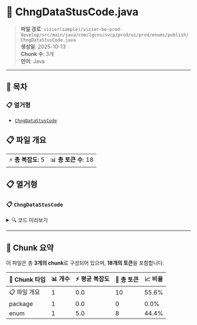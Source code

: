 # 📄 ChngDataStusCode.java

> **파일 경로**: `vizier(sample)/vizier-be-prod-develop/src/main/java/com/lgcns/svcp/prod/ui/prod/enums/publish/ChngDataStusCode.java`  
> **생성일**: 2025-10-13  
> **Chunk 수**: 3개  
> **언어**: Java
---

## 📑 목차

### 📋 열거형
- [`ChngDataStusCode`](#enum-chngdatastuscode)


## 📋 파일 개요

| | |
|--|--|
| ⚡ **총 복잡도**: 5 | 📊 **총 토큰 수**: 18 |





## 📋 열거형

### <a id="enum-chngdatastuscode"></a>📋 `ChngDataStusCode`


<details>
<summary>🔍 코드 미리보기</summary>

```java
public enum ChngDataStusCode {
	SAVED,
	PACKED,
	PUBLISH;
}...
```

**Chunk 정보**
- 🆔 **ID**: `0d98e193c9f9`
- 📍 **라인**: 3-3

</details>

---



## 🧩 Chunk 요약

이 파일은 총 **3개의 chunk**로 구성되어 있으며, **18개의 토큰**을 포함합니다.

| 🧩 Chunk 타입 | 📊 개수 | ⚡ 평균 복잡도 | 📝 총 토큰 | 📈 비율 |
|---------------|--------|-------------|----------|--------|
| 📋 파일 개요 | 1 | 0.0 | 10 | 55.6% |
| package | 1 | 0.0 | 0 | 0.0% |
| enum | 1 | 5.0 | 8 | 44.4% |

